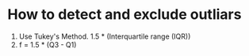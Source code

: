 # How to detect and exclude outliars

1. Use Tukey's Method. 1.5 * (Interquartile range (IQR))
2. f = 1.5 * (Q3 - Q1)


